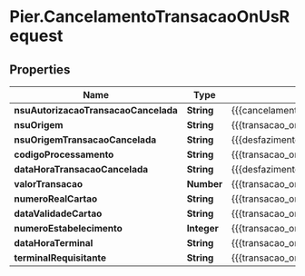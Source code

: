 # Pier.CancelamentoTransacaoOnUsRequest

## Properties
Name | Type | Description | Notes
------------ | ------------- | ------------- | -------------
**nsuAutorizacaoTransacaoCancelada** | **String** | {{{cancelamento_transacao_on_us_request_nsu_autorizacao_transacao_cancelada_value}}} | 
**nsuOrigem** | **String** | {{{transacao_on_us_request_nsu_origem_value}}} | 
**nsuOrigemTransacaoCancelada** | **String** | {{{desfazimento_transacao_on_us_request_nsu_origem_transacao_cancelada_value}}} | 
**codigoProcessamento** | **String** | {{{transacao_on_us_request_codigo_processamento_value}}} | 
**dataHoraTransacaoCancelada** | **String** | {{{desfazimento_transacao_on_us_request_data_hora_transacao_cancelada_value}}} | 
**valorTransacao** | **Number** | {{{transacao_on_us_request_valor_transacao_value}}} | 
**numeroRealCartao** | **String** | {{{transacao_on_us_request_numero_real_cartao_value}}} | 
**dataValidadeCartao** | **String** | {{{transacao_on_us_request_data_validade_cartao_value}}} | 
**numeroEstabelecimento** | **Integer** | {{{transacao_on_us_request_numero_estabelecimento_value}}} | 
**dataHoraTerminal** | **String** | {{{transacao_on_us_request_data_hora_terminal_value}}} | 
**terminalRequisitante** | **String** | {{{transacao_on_us_request_terminal_requisitante_value}}} | 


